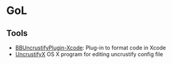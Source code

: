 GoL
===


Tools
-----

* [BBUncrustifyPlugin-Xcode](https://github.com/benoitsan/BBUncrustifyPlugin-Xcode): Plug-in to format code in Xcode
* [UncrustifyX](https://github.com/ryanmaxwell/UncrustifyX) OS X program for editing uncrustify config file